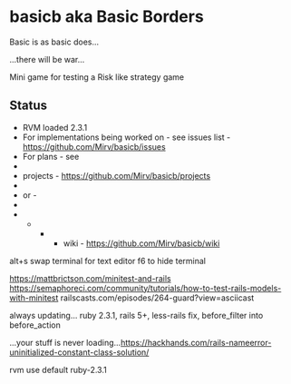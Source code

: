 # basicb aka Basic Borders
Basic is as basic does...

...there will be war...

Mini game for testing a Risk like strategy game

## Status

- RVM loaded 2.3.1
- For implementations being worked on - see issues list - https://github.com/Mirv/basicb/issues
- For plans - see 
- 
- projects - https://github.com/Mirv/basicb/projects
-
- or - 
-
- - - - wiki - https://github.com/Mirv/basicb/wiki


alt+s swap terminal for text editor
f6 to hide terminal

https://mattbrictson.com/minitest-and-rails
https://semaphoreci.com/community/tutorials/how-to-test-rails-models-with-minitest
railscasts.com/episodes/264-guard?view=asciicast

always updating... ruby 2.3.1, rails 5+, less-rails fix, before_filter into before_action

...your stuff is never loading...https://hackhands.com/rails-nameerror-uninitialized-constant-class-solution/

rvm use default ruby-2.3.1